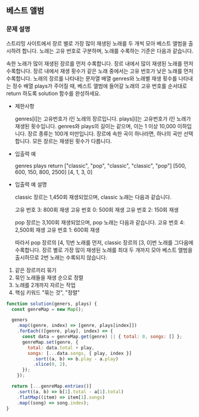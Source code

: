 ## 베스트 앨범

### 문제 설명

스트리밍 사이트에서 장르 별로 가장 많이 재생된 노래를 두 개씩 모아 베스트 앨범을 출시하려 합니다. 노래는 고유 번호로 구분하며, 노래를 수록하는 기준은 다음과 같습니다.

속한 노래가 많이 재생된 장르를 먼저 수록합니다.
장르 내에서 많이 재생된 노래를 먼저 수록합니다.
장르 내에서 재생 횟수가 같은 노래 중에서는 고유 번호가 낮은 노래를 먼저 수록합니다.
노래의 장르를 나타내는 문자열 배열 genres와 노래별 재생 횟수를 나타내는 정수 배열 plays가 주어질 때, 베스트 앨범에 들어갈 노래의 고유 번호를 순서대로 return 하도록 solution 함수를 완성하세요.

- 제한사항

  genres[i]는 고유번호가 i인 노래의 장르입니다.
  plays[i]는 고유번호가 i인 노래가 재생된 횟수입니다.
  genres와 plays의 길이는 같으며, 이는 1 이상 10,000 이하입니다.
  장르 종류는 100개 미만입니다.
  장르에 속한 곡이 하나라면, 하나의 곡만 선택합니다.
  모든 장르는 재생된 횟수가 다릅니다.

- 입출력 예

  genres plays return
  ["classic", "pop", "classic", "classic", "pop"] [500, 600, 150, 800, 2500] [4, 1, 3, 0]

- 입출력 예 설명

  classic 장르는 1,450회 재생되었으며, classic 노래는 다음과 같습니다.

  고유 번호 3: 800회 재생
  고유 번호 0: 500회 재생
  고유 번호 2: 150회 재생

  pop 장르는 3,100회 재생되었으며, pop 노래는 다음과 같습니다.
  고유 번호 4: 2,500회 재생
  고유 번호 1: 600회 재생

  따라서 pop 장르의 [4, 1]번 노래를 먼저, classic 장르의 [3, 0]번 노래를 그다음에 수록합니다.
  장르 별로 가장 많이 재생된 노래를 최대 두 개까지 모아 베스트 앨범을 출시하므로 2번 노래는 수록되지 않습니다.

1. 같은 장르끼리 묶기
2. 묶인 노래들을 재생 순으로 정렬
3. 노래를 2개까지 자르는 작업
4. 핵심 키워드 "묶는 것", "정렬"

```jsx
function solution(geners, plays) {
  const genreMap = new Map();

  geners
    .map((genre, index) => [genre, plays[index]])
    .forEach(([genre, play], index) => {
      const data = genreMap.get(genre) || { total: 0, songs: [] };
      genreMap.set(genre, {
        total: data.total + play,
        songs: [...data.songs, { play, index }]
          .sort((a, b) => b.play - a.play)
          .slice(0, 2),
      });
    });

  return [...genreMap.entries()]
    .sort((a, b) => b[1].total - a[1].total)
    .flatMap((item) => item[1].songs)
    .map((song) => song.index);
}
```

